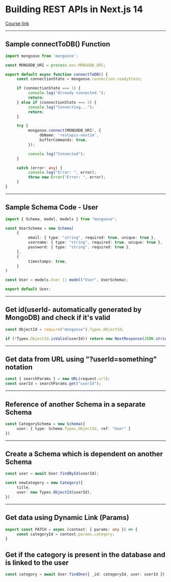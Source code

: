 # Building REST APIs in Next.js 14
[Course link](https://youtu.be/aEFkWxUNAVc)

---

## Sample connectToDB() Function

```ts
import mongoose from 'mongoose';

const MONGODB_URI = process.env.MONGODB_URI;

export default async function connectToDB() {
     const connectionState = mongoose.connection.readyState;

     if (connectionState === 1) {
          console.log("Already connected.");
          return;
     } else if (connectionState === 2) {
          console.log("Connecting...");
          return;
     }

     try {
          mongoose.connect(MONGODB_URI!, {
               dbName: 'restapis-next14',
               bufferCommands: true,
          });

          console.log("Connected");
     }

     catch (error: any) {
          console.log("Error: ", error);
          throw new Error("Error: ", error);
     }
}
```

---

## Sample Schema Code - User

```ts
import { Schema, model, models } from "mongoose";

const UserSchema = new Schema(
     {
          email: { type: "string", required: true, unique: true },
          username: { type: "string", required: true, unique: true },
          password: { type: "string", required: true },
     },
     {
          timestamps: true,
     }
)

const User = models.User || model("User", UserSchema);

export default User;
```

---

## Get id(userId- automatically generated by MongoDB) and check if it's valid

```ts
const ObjectId = require("mongoose").Types.ObjectId;

if (!Types.ObjectId.isValid(userId)) return new NextResponse(JSON.stringify({ message: "Invalid userId" }), { status: 400 })
```

---

## Get data from URL using "?userId=something" notation

```ts
const { searchParams } = new URL(request.url);
const userId = searchParams.get("userId");
```

---

## Reference of another Schema in a separate Schema

```ts
const CategorySchema = new Schema({
     user: { type: Schema.Types.ObjectId, ref: "User" }
})
```

---

## Create a Schema which is dependent on another Schema

```ts
const user = await User.findById(userId);

const newCategory = new Category({
     title,
     user: new Types.ObjectId(userId),
})
```

---

## Get data using Dynamic Link (Params)

```ts
export const PATCH = async (context: { params: any }) => {
     const categoryId = context.params.category;
}
```

## Get if the category is present in the database and is linked to the user

```ts
const category = await User.findOne({ _id: categoryId, user: userId });
```